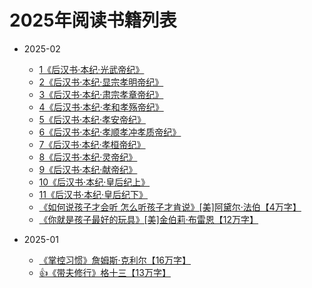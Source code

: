 # 2025年阅读书籍列表

- 2025-02
  - [1《后汉书·本纪·光武帝纪》](/docs/read-history/3-《后汉书》/《后汉书·本纪·1光武帝纪》.md)
  - [2《后汉书·本纪·显宗孝明帝纪》](/docs/read-history/3-《后汉书》/《后汉书·本纪·2显宗孝明帝纪》.md)
  - [3《后汉书·本纪·肃宗孝章帝纪》](/docs/read-history/3-《后汉书》/《后汉书·本纪·3肃宗孝章帝纪》.md)
  - [4《后汉书·本纪·孝和孝殇帝纪》](/docs/read-history/3-《后汉书》/《后汉书·本纪·4孝和孝殇帝纪》.md)
  - [5《后汉书·本纪·孝安帝纪》](/docs/read-history/3-《后汉书》/《后汉书·本纪·5孝安帝纪》.md)
  - [6《后汉书·本纪·孝顺孝冲孝质帝纪》](/docs/read-history/3-《后汉书》/《后汉书·本纪·6孝顺孝冲孝质帝纪》.md)
  - [7《后汉书·本纪·孝桓帝纪》](/docs/read-history/3-《后汉书》/《后汉书·本纪·7孝桓帝纪》.md)
  - [8《后汉书·本纪·灵帝纪》](/docs/read-history/3-《后汉书》/《后汉书·本纪·8灵帝纪》.md)
  - [9《后汉书·本纪·献帝纪》](/docs/read-history/3-《后汉书》/《后汉书·本纪·9献帝纪》.md)
  - [10《后汉书·本纪·皇后纪上》](/docs/read-history/3-《后汉书》/《后汉书·本纪·10皇后纪上》.md)
  - [11《后汉书·本纪·皇后纪下》](/docs/read-history/3-《后汉书》/《后汉书·本纪·11皇后纪下》.md)
  - [《如何说孩子才会听 怎么听孩子才肯说》[美]阿黛尔·法伯【4万字】](/docs/read/《如何说孩子才会听怎么听孩子才肯说》.md)
  - [《你就是孩子最好的玩具》​[美]金伯莉·布雷恩【12万字】](/docs/read/《你就是孩子最好的玩具》.md)

- 2025-01
  - [《掌控习惯》詹姆斯·克利尔【16万字】](/docs/read/《掌控习惯》.md)
  - [👍《带夫修行》格十三【13万字】](/docs/read/《带夫修行》.md)
